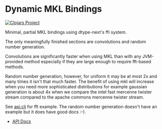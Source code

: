 # Dynamic MKL Bindings

[![Clojars Project](https://clojars.org/com.cnuernber/mkl/latest-version.svg)](https://clojars.org/com.cnuernber/mkl)

Minimal, partial MKL bindings using dtype-next's ffi system.


The only meaningfully finished sections are convolutions and random number generation.


Convolutions are significantly faster when using MKL than with any JVM-provided method especially if they
are large enough to require fft-based methods.


Random number generation, however, for uniform it may be at most 2x and many times it isn't that much faster.  The benefit
of using mkl will increase when you need more sophisticated distributions for example gaussian generation is
about 4x when we compare the intel fast mercenne twister stream compared to the apache commons mercenne twister stream.



See [api.clj](src/mkl/api.clj) for fft example.  The random number generation doesn't have an example but it does
have good docs :-).


* [API Docs](cnuernber.github.io/mkl)
